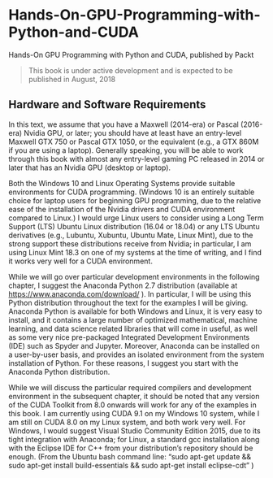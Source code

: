# Hands-On-GPU-Programming-with-Python-and-CUDA
Hands-On GPU Programming with Python and CUDA, published by Packt

> This book is under active development and is expected to be published in August, 2018

## Hardware and Software Requirements
In this text, we assume that you have a Maxwell (2014-era) or Pascal (2016-era) Nvidia GPU, or later; you should have at least have an entry-level Maxwell GTX 750 or Pascal GTX 1050, or the equivalent (e.g., a GTX 860M if you are using a laptop).  Generally speaking, you will be able to work through this book with almost any entry-level gaming PC released in 2014 or later that has an Nvidia GPU (desktop or laptop). 

Both the Windows 10 and Linux Operating Systems provide suitable environments for CUDA programming.  (Windows 10 is an entirely suitable choice for laptop users for beginning GPU programming, due to the relative ease of the installation of the Nvidia drivers and CUDA environment compared to Linux.)  I would urge Linux users to consider using a Long Term Support (LTS) Ubuntu Linux distribution (16.04 or 18.04) or any LTS Ubuntu derivatives (e.g., Lubuntu, Xubuntu, Ubuntu Mate, Linux Mint), due to the strong support these distributions receive from Nvidia;  in particular, I am using Linux Mint 18.3 on one of my systems at the time of writing, and I find it works very well for a CUDA environment.

While we will go over particular development environments in the following chapter, I suggest the Anaconda Python 2.7 distribution (available at https://www.anaconda.com/download/ ).  In particular, I will be using this Python distribution throughout the text for the examples I will be giving.  Anaconda Python is available for both Windows and Linux, it is very easy to install, and it contains a large number of optimized mathematical, machine learning, and data science related libraries that will come in useful, as well as some very nice pre-packaged Integrated Development Environments (IDE) such as Spyder and Jupyter.  Moreover, Anaconda can be installed on a user-by-user basis, and provides an isolated environment from the system installation of Python.  For these reasons, I suggest you start with the Anaconda Python distribution.

While we will discuss the particular required compilers and development environment in the subsequent chapter, it should be noted that any version of the CUDA Toolkit from 8.0 onwards will work for any of the examples in this book.  I am currently using CUDA 9.1 on my Windows 10 system, while I am still on CUDA 8.0 on my Linux system, and both work very well.  For Windows, I would suggest Visual Studio Community Edition 2015, due to its tight integration with Anaconda;  for Linux, a standard gcc installation along with the Eclipse IDE for C++ from your distribution’s repository should be enough.  (From the Ubuntu bash command line: “sudo apt-get update && sudo apt-get install build-essentials && sudo apt-get install eclipse-cdt” )
